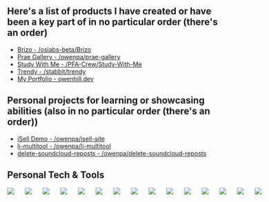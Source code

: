## Here's a list of products I have created or have been a key part of in no particular order (there's an order)
- [Brizo - /oslabs-beta/Brizo](https://github.com/oslabs-beta/Brizo)
- [Prae Gallery - /owenpa/prae-gallery](https://github.com/owenpa/prae-gallery)
- [Study With Me - /PFA-Crew/Study-With-Me](https://github.com/PFA-Crew/Study-With-Me)
- [Trendy - /stabbit/trendy](https://github.com/stabbit/trendy)
- [My Portfolio - owenhill.dev](https://owenhill.dev/)
## Personal projects for learning or showcasing abilities (also in no particular order (there's an order))
- [iSell Demo - /owenpa/isell-site](https://github.com/owenpa/isell-site)
- [li-multitool - /owenpa/li-multitool](https://github.com/owenpa/li-multitool)
- [delete-soundcloud-reposts - /owenpa/delete-soundcloud-reposts](https://github.com/owenpa/delete-soundcloud-reposts)
## Personal Tech & Tools
<div style="display: flex; gap: 25px;">
  <img src="https://img.shields.io/badge/JavaScript-F7DF1E?style=for-the-badge&logo=JavaScript&logoColor=black">
  <img src="https://img.shields.io/badge/TypeScript-007ACC?style=for-the-badge&logo=typescript&logoColor=white">
  <img src="https://img.shields.io/badge/Python-3776AB?style=for-the-badge&logo=python&logoColor=white">
  <img src="https://img.shields.io/badge/React-20232A?style=for-the-badge&logo=react&logoColor=61DAFB">
  <img src="https://img.shields.io/badge/SASS-hotpink.svg?style=for-the-badge&logo=SASS&logoColor=white">
  <img src="https://img.shields.io/badge/express.js-%23404d59.svg?style=for-the-badge&logo=express&logoColor=%2361DAFB">
  <img src="https://img.shields.io/badge/Node.js-43853D?style=for-the-badge&logo=node.js&logoColor=white">
  <img src="https://img.shields.io/badge/PostgreSQL-316192?style=for-the-badge&logo=postgresql&logoColor=white">
  <img src="https://img.shields.io/badge/MongoDB-%234ea94b.svg?style=for-the-badge&logo=mongodb&logoColor=white">
  <img src="https://img.shields.io/badge/AWS-%23FF9900.svg?style=for-the-badge&logo=amazon-aws&logoColor=black">
  <img src="https://img.shields.io/badge/mac%20os-000000?style=for-the-badge&logo=macos&logoColor=F0F0F0">
  <img src="https://img.shields.io/badge/Windows-0078D6?style=for-the-badge&logo=windows&logoColor=white">
  <img src="https://img.shields.io/badge/Linux-FCC624?style=for-the-badge&logo=linux&logoColor=black">
  <img src="https://img.shields.io/badge/docker-%230db7ed.svg?style=for-the-badge&logo=docker&logoColor=white">
  <img src="https://img.shields.io/badge/kubernetes-%23326ce5.svg?style=for-the-badge&logo=kubernetes&logoColor=white">
</div>
